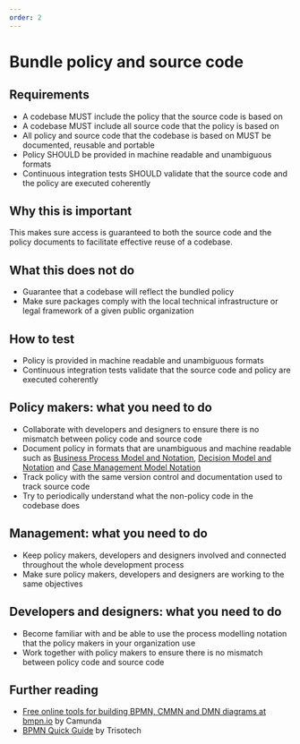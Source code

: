 ```yaml
---
order: 2
---
```


# Bundle policy and source code

## Requirements

* A codebase MUST include the policy that the source code is based on
* A codebase MUST include all source code that the policy is based on
* All policy and source code that the codebase is based on MUST be documented, reusable and portable
* Policy SHOULD be provided in machine readable and unambiguous formats
* Continuous integration tests SHOULD validate that the source code and the policy are executed coherently

## Why this is important

This makes sure access is guaranteed to both the source code and the policy documents to facilitate effective reuse of a codebase.

## What this does not do

* Guarantee that a codebase will reflect the bundled policy
* Make sure packages comply with the local technical infrastructure or legal framework of a given public organization

## How to test

* Policy is provided in machine readable and unambiguous formats
* Continuous integration tests validate that the source code and policy are executed coherently

## Policy makers: what you need to do

* Collaborate with developers and designers to ensure there is no mismatch between policy code and source code
* Document policy in formats that are unambiguous and machine readable such as [Business Process Model and Notation](http://www.bpmn.org/), [Decision Model and Notation](https://www.omg.org/dmn/) and [Case Management Model Notation](https://www.omg.org/cmmn/)
* Track policy with the same version control and documentation used to track source code
* Try to periodically understand what the non-policy code in the codebase does

## Management: what you need to do

* Keep policy makers, developers and designers involved and connected throughout the whole development process
* Make sure policy makers, developers and designers are working to the same objectives

## Developers and designers: what you need to do

* Become familiar with and be able to use the process modelling notation that the policy makers in your organization use  
* Work together with policy makers to ensure there is no mismatch between policy code and source code

## Further reading

* [Free online tools for building BPMN, CMMN and DMN diagrams at bmpn.io](https://bpmn.io/) by Camunda
* [BPMN Quick Guide](https://www.bpmnquickguide.com/view-bpmn-quick-guide/) by Trisotech
